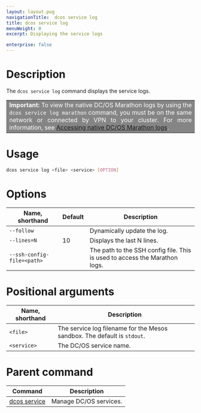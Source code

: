 ```yaml
---
layout: layout.pug
navigationTitle:  dcos service log
title: dcos service log
menuWeight: 0
excerpt: Displaying the service logs

enterprise: false
---
```


# Description

The `dcos service log` command displays the service logs.

<table class=“table” bgcolor=#858585>
  <tr> 
    <td align=justify style=color:white><strong>Important:</strong> To view the native DC/OS Marathon logs by using the <code>dcos service log marathon</code> command, you must be on the same network or connected by VPN to your cluster. For more information, see <a href="/1.12/monitoring/logging/quickstart/">Accessing native DC/OS Marathon logs</a>.</td>
  </tr>
</table>

# Usage

```bash
dcos service log <file> <service> [OPTION]
```

# Options

| Name, shorthand | Default | Description |
|---------|-------------|-------------|
| `--follow`   |             |  Dynamically update the log. |
| `--lines=N`   |     10      |  Displays the last N lines. |
| `--ssh-config-file=<path>`   |           | The path to the SSH config file. This is used to access the Marathon logs. |

# Positional arguments

| Name, shorthand |  Description |
|---------|-------------|
| `<file>`   |   The service log filename for the Mesos sandbox. The default is `stdout`. |
| `<service>`   |  The DC/OS service name. |

# Parent command

| Command | Description |
|---------|-------------|
| [dcos service](/1.12/cli/command-reference/dcos-service/)   | Manage DC/OS services. |
